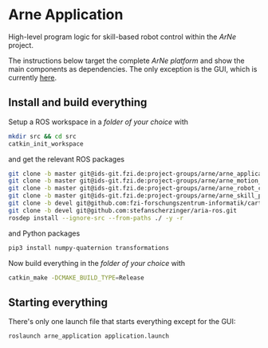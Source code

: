# Arne Application
High-level program logic for skill-based robot control within the *ArNe* project.

The instructions below target the complete *ArNe platform* and show the main
components as dependencies. The only exception is the GUI, which is currently [here](https://essgitlab.fzi.de/projekt-arne/evaluation).

## Install and build everything
Setup a ROS workspace in a _folder of your choice_ with
```bash
mkdir src && cd src
catkin_init_workspace
```
and get the relevant ROS packages

```bash
git clone -b master git@ids-git.fzi.de:project-groups/arne/arne_application.git
git clone -b master git@ids-git.fzi.de:project-groups/arne/arne_motion_simulator.git
git clone -b master git@ids-git.fzi.de:project-groups/arne/arne_robot_control.git
git clone -b master git@ids-git.fzi.de:project-groups/arne/arne_skill_pipeline.git
git clone -b devel git@github.com:fzi-forschungszentrum-informatik/cartesian_controllers.git
git clone -b devel git@github.com:stefanscherzinger/aria-ros.git
rosdep install --ignore-src --from-paths ./ -y -r
```

and Python packages

```bash
pip3 install numpy-quaternion transformations
```

Now build everything in the _folder of your choice_ with
```bash
catkin_make -DCMAKE_BUILD_TYPE=Release
```

## Starting everything
There's only one launch file that starts everything except for the GUI:
```bash
roslaunch arne_application application.launch
```

